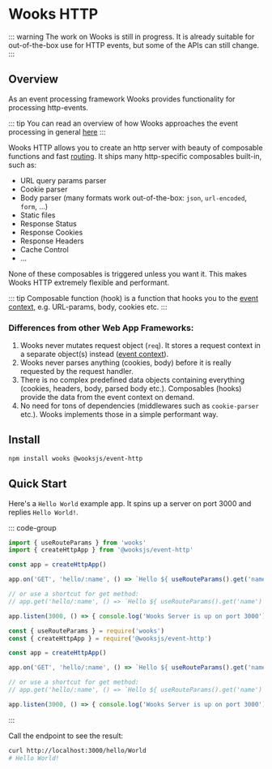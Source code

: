 # Wooks HTTP 

::: warning
The work on Wooks is still in progress. It is already suitable for
out-of-the-box use for HTTP events, but some of the APIs can still change.
:::

## Overview

As an event processing framework Wooks provides functionality for processing http-events.

::: tip
You can read an overview of how Wooks approaches the event processing in general [here](../#overview)
:::

Wooks HTTP allows you to create an http server with beauty of composable functions and fast [routing](../#event-routing).
It ships many http-specific composables built-in, such as:

- URL query params parser
- Cookie parser
- Body parser (many formats work out-of-the-box: `json`, `url-encoded`, `form`, ...)
- Static files
- Response Status
- Response Cookies
- Response Headers
- Cache Control
- ...

None of these composables is triggered unless you want it. This makes Wooks HTTP extremely flexible and performant.

::: tip
Composable function (hook) is a function that hooks you to the [event context](../#event-context), e.g. URL-params, body, cookies etc.
:::

### Differences from other Web App Frameworks:

1. Wooks never mutates request object (`req`). It stores a request context in a separate object(s) instead ([event context](../#event-context)).
2. Wooks never parses anything (cookies, body) before it is really requested by the request handler.
3. There is no complex predefined data objects containing everything (cookies, headers, body, parsed body etc.). Composables (hooks) provide the data from the event context on demand.
4. No need for tons of dependencies (middlewares such as `cookie-parser` etc.). Wooks implements those in a simple performant way.

## Install

```bash
npm install wooks @wooksjs/event-http
```

## Quick Start

Here's a `Hello World` example app. It spins up a server on port 3000 and replies `Hello World!`.

::: code-group

```js [ESM]
import { useRouteParams } from 'wooks'
import { createHttpApp } from '@wooksjs/event-http'

const app = createHttpApp()

app.on('GET', 'hello/:name', () => `Hello ${ useRouteParams().get('name') }!`)

// or use a shortcut for get method:
// app.get('hello/:name', () => `Hello ${ useRouteParams().get('name') }!`)

app.listen(3000, () => { console.log('Wooks Server is up on port 3000') })
```

```js [CommonJS]
const { useRouteParams } = require('wooks')
const { createHttpApp } = require('@wooksjs/event-http')

const app = createHttpApp()

app.on('GET', 'hello/:name', () => `Hello ${ useRouteParams().get('name') }!`)

// or use a shortcut for get method:
// app.get('hello/:name', () => `Hello ${ useRouteParams().get('name') }!`)

app.listen(3000, () => { console.log('Wooks Server is up on port 3000') })
```

:::

Call the endpoint to see the result:
```bash
curl http://localhost:3000/hello/World
# Hello World!
```
